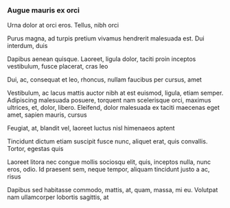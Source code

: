 ### Augue mauris ex orci

Urna dolor at orci eros. Tellus, nibh orci

Purus magna, ad turpis pretium vivamus hendrerit malesuada est. Dui interdum, duis

Dapibus aenean quisque. Laoreet, ligula dolor, taciti proin inceptos vestibulum, fusce placerat, cras leo

Dui, ac, consequat et leo, rhoncus, nullam faucibus per cursus, amet

Vestibulum, ac lacus mattis auctor nibh at est euismod, ligula, etiam semper. Adipiscing malesuada posuere, torquent nam scelerisque orci, maximus ultrices, et, dolor, libero. Eleifend, dolor malesuada ex taciti maecenas eget amet, sapien mauris, cursus

Feugiat, at, blandit vel, laoreet luctus nisl himenaeos aptent

Tincidunt dictum etiam suscipit fusce nunc, aliquet erat, quis convallis. Tortor, egestas quis

Laoreet litora nec congue mollis sociosqu elit, quis, inceptos nulla, nunc eros, odio. Id praesent sem, neque tempor, aliquam tincidunt justo a ac, risus

Dapibus sed habitasse commodo, mattis, at, quam, massa, mi eu. Volutpat nam ullamcorper lobortis sagittis, at


